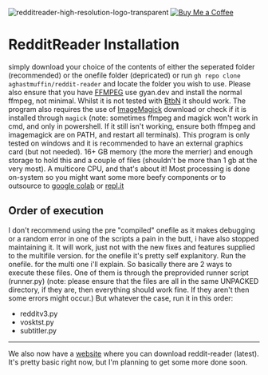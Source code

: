 ![redditreader-high-resolution-logo-transparent](https://github.com/aghastmuffin/reddit-reader/assets/78246775/683588d8-9ca2-4c71-9c26-13a005a0a6d7)
[![Buy Me a Coffee](https://studio.buymeacoffee.com/assets/img/qr-logo.svg)](https://www.buymeacoffee.com/aghastmuffin)
# RedditReader Installation
simply download your choice of the contents of either the seperated folder (recommended) or the onefile folder (depricated) or run `gh repo clone aghastmuffin/reddit-reader` and locate the folder you wish to use. Please also ensure that you have [FFMPEG](https://www.gyan.dev/ffmpeg/builds/) use gyan.dev and install the normal ffmpeg, not minimal. Whilst it is not tested with [BtbN](https://github.com/BtbN/FFmpeg-Builds) it should work. The program also requires the use of [ImageMagick](https://imagemagick.org/script/download.php) download or check if it is installed through `magick` (note: sometimes ffmpeg and magick won't work in cmd, and only in powershell. If it still isn't working, ensure both ffmpeg and imagemagick are on PATH, and restart all terminals). This program is only tested on windows and it is recommended to have an external graphics card (but not needed). 16+ GB memory (the more the merrier) and enough storage to hold this and a couple of files (shouldn't be more than 1 gb at the very most). A multicore CPU, and that's about it! Most processing is done on-system so you might want some more beefy components or to outsource to [google colab](https://colab.research.google.com/) or [repl.it](https://repl.it")

Order of execution
---
I don't recommend using the pre "compiled" onefile as it makes debugging or a random error in one of the scripts a pain in the butt, i have also stopped maintaining it. It will work, just not with the new fixes and features supplied to the multifile version.
for the onefile it's pretty self explanitory. Run the onefile.
for the multi one i'll explain. So basically there are 2 ways to execute these files. One of them is through the preprovided runner script (runner.py) (note: please ensure that the files are all in the same UNPACKED directory, if they are, then everything should work fine. If they aren't then some errors might occur.)
But whatever the case, run it in this order:
 - redditv3.py
 - vosktst.py
 - subtitler.py
---
We also now have a [website](https://aghastmuffin.github.io/reddit-reader/) where you can download reddit-reader (latest). It's pretty basic right now, but I'm planning to get some more done soon.

